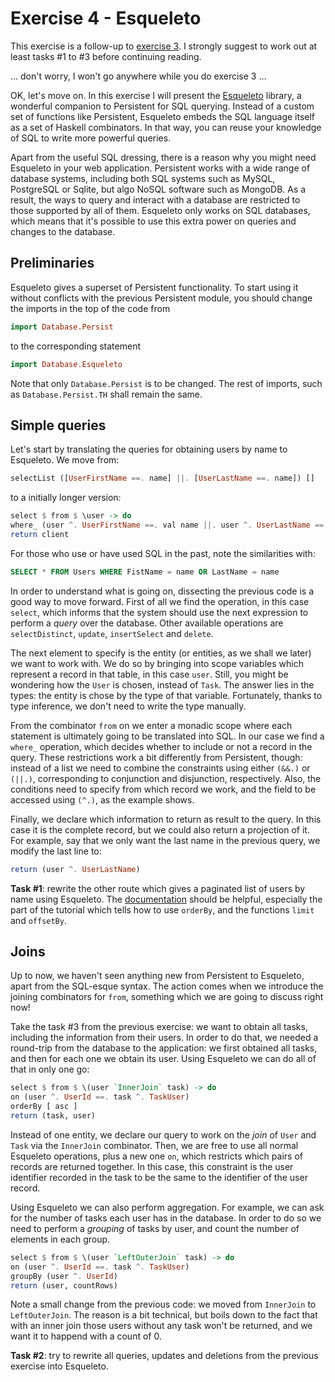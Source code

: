 # Exercise 4 - Esqueleto

This exercise is a follow-up to [exercise 3](https://github.com/serras/lambdaconf-2015-web/blob/master/ex3-db.md). I strongly suggest to work out at least tasks #1 to #3 before continuing reading.

... don't worry, I won't go anywhere while you do exercise 3 ...

OK, let's move on. In this exercise I will present the [Esqueleto](http://hackage.haskell.org/package/esqueleto) library, a wonderful companion to Persistent for SQL querying. Instead of a custom set of functions like Persistent, Esqueleto embeds the SQL language itself as a set of Haskell combinators. In that way, you can reuse your knowledge of SQL to write more powerful queries.

Apart from the useful SQL dressing, there is a reason why you might need Esqueleto in your web application. Persistent works with a wide range of database systems, including both SQL systems such as MySQL, PostgreSQL or Sqlite, but algo NoSQL software such as MongoDB. As a result, the ways to query and interact with a database are restricted to those supported by all of them. Esqueleto only works on SQL databases, which means that it's possible to use this extra power on queries and changes to the database.

## Preliminaries

Esqueleto gives a superset of Persistent functionality. To start using it without conflicts with the previous Persistent module, you should change the imports in the top of the code from

```haskell
import Database.Persist
```

to the corresponding statement

```haskell
import Database.Esqueleto
```

Note that only `Database.Persist` is to be changed. The rest of imports, such as `Database.Persist.TH` shall remain the same.

## Simple queries

Let's start by translating the queries for obtaining users by name to Esqueleto. We move from:

```haskell
selectList ([UserFirstName ==. name] ||. [UserLastName ==. name]) []
```

to a initially longer version:

```haskell
select $ from $ \user -> do
where_ (user ^. UserFirstName ==. val name ||. user ^. UserLastName ==. val name)
return client
```

For those who use or have used SQL in the past, note the similarities with:

```sql
SELECT * FROM Users WHERE FistName = name OR LastName = name
```

In order to understand what is going on, dissecting the previous code is a good way to move forward. First of all we find the operation, in this case `select`, which informs that the system should use the next expression to perform a *query* over the database. Other available operations are `selectDistinct`, `update`, `insertSelect` and `delete`.

The next element to specify is the entity (or entities, as we shall we later) we want to work with. We do so by bringing into scope variables which represent a record in that table, in this case `user`. Still, you might be wondering how the `User` is chosen, instead of `Task`. The answer lies in the types: the entity is chose by the type of that variable. Fortunately, thanks to type inference, we don't need to write the type manually.

From the combinator `from` on we enter a monadic scope where each statement is ultimately going to be translated into SQL. In our case we find a `where_` operation, which decides whether to include or not a record in the query. These restrictions work a bit differently from Persistent, though: instead of a list we need to combine the constraints using either `(&&.)` or `(||.)`, corresponding to conjunction and disjunction, respectively. Also, the conditions need to specify from which record we work, and the field to be accessed using `(^.)`, as the example shows.

Finally, we declare which information to return as result to the query. In this case it is the complete record, but we could also return a projection of it. For example, say that we only want the last name in the previous query, we modify the last line to:

```haskell
return (user ^. UserLastName)
```

**Task #1**: rewrite the other route which gives a paginated list of users by name using Esqueleto. The [documentation](http://hackage.haskell.org/package/esqueleto-2.2/docs/Database-Esqueleto.html) should be helpful, especially the part of the tutorial which tells how to use `orderBy`, and the functions `limit` and `offsetBy`.

## Joins

Up to now, we haven't seen anything new from Persistent to Esqueleto, apart from the SQL-esque syntax. The action comes when we introduce the joining combinators for `from`, something which we are going to discuss right now!

Take the task #3 from the previous exercise: we want to obtain all tasks, including the information from their users. In order to do that, we needed a round-trip from the database to the application: we first obtained all tasks, and then for each one we obtain its user. Using Esqueleto we can do all of that in only one go:

```haskell
select $ from $ \(user `InnerJoin` task) -> do
on (user ^. UserId ==. task ^. TaskUser)
orderBy [ asc ]
return (task, user)
```

Instead of one entity, we declare our query to work on the *join* of `User` and `Task` via the `InnerJoin` combinator. Then, we are free to use all normal Esqueleto operations, plus a new one `on`, which restricts which pairs of records are returned together. In this case, this constraint is the user identifier recorded in the task to be the same to the identifier of the user record.

Using Esqueleto we can also perform aggregation. For example, we can ask for the number of tasks each user has in the database. In order to do so we need to perform a *grouping* of tasks by user, and count the number of elements in each group.

```haskell
select $ from $ \(user `LeftOuterJoin` task) -> do
on (user ^. UserId ==. task ^. TaskUser)
groupBy (user ^. UserId)
return (user, countRows)
```

Note a small change from the previous code: we moved from `InnerJoin` to `LeftOuterJoin`. The reason is a bit technical, but boils down to the fact that with an inner join those users without any task won't be returned, and we want it to happend with a count of 0.

**Task #2**: try to rewrite all queries, updates and deletions from the previous exercise into Esqueleto.

